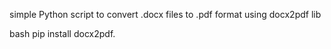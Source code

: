 simple Python script to convert .docx files to .pdf format using docx2pdf lib

bash
pip install docx2pdf.
